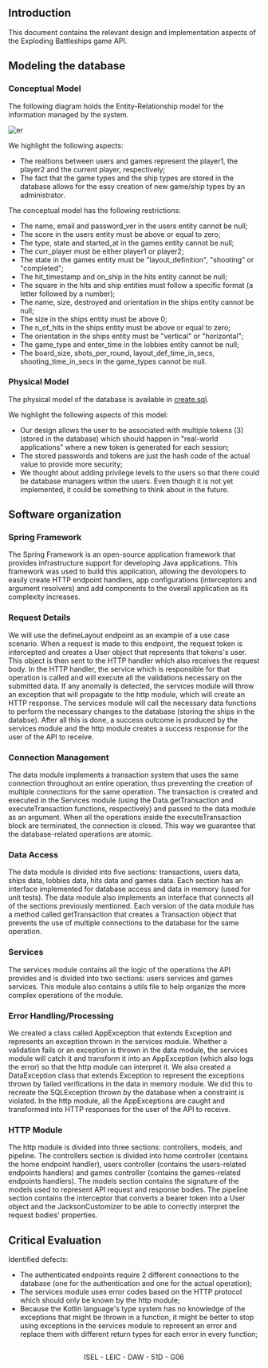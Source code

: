 ## Introduction

This document contains the relevant design and implementation aspects of the Exploding Battleships game API.

## Modeling the database

### Conceptual Model

The following diagram holds the Entity-Relationship model for the information managed by the system.

![er](https://user-images.githubusercontent.com/76069448/210234478-41775281-52be-439a-a15f-24e490543b8a.png)

We highlight the following aspects:

- The realtions between users and games represent the player1, the player2 and the current player, respectively;
- The fact that the game types and the ship types are stored in the database allows for the easy creation of new game/ship types by an administrator. 

The conceptual model has the following restrictions:

- The name, email and password_ver in the users entity cannot be null;
- The score in the users entity must be above or equal to zero;
- The type, state and started_at in the games entity cannot be null;
- The curr_player must be either player1 or player2;
- The state in the games entity must be "layout_definition", "shooting" or "completed";
- The hit_timestamp and on_ship in the hits entity cannot be null;
- The square in the hits and ship entities must follow a specific format (a letter followed by a number);
- The name, size, destroyed and orientation in the ships entity cannot be null;
- The size in the ships entity must be above 0;
- The n_of_hits in the ships entity must be above or equal to zero;
- The orientation in the ships entity must be "vertical" or "horizontal";
- The game_type and enter_time in the lobbies entity cannot be null;
- The board_size, shots_per_round, layout_def_time_in_secs, shooting_time_in_secs in the game_types cannot be null.

### Physical Model

The physical model of the database is available in [create.sql](https://github.com/isel-leic-daw/2022-daw-leic51d-g06/tree/main/code/jvm/sql/create.sql).

We highlight the following aspects of this model:

- Our design allows the user to be associated with multiple tokens (3) (stored in the database) which should happen in "real-world applications" where a new token is generated for each session;
- The stored passwords and tokens are just the hash code of the actual value to provide more security;
- We thought about adding privilege levels to the users so that there could be database managers within the users. Even though it is not yet implemented, it could be something to think about in the future.

## Software organization

### Spring Framework

The Spring Framework is an open-source application framework that provides infrastructure support for developing Java applications.
This framework was used to build this application, allowing the devolopers to easily create HTTP endpoint handlers, app configurations (interceptors and argument resolvers) and add components to the overall application as its complexity increases.

### Request Details

We will use the defineLayout endpoint as an example of a use case scenario. When a request is made to this endpoint, the request token is intercepted and creates a User object that represents that tokens's user. This object is then sent to the HTTP handler which also receives the request body. In the HTTP handler, the service which is responsible for that operation is called and will execute all the validations necessary on the submitted data. If any anomally is detected, the services module will throw an exception that will propagate to the http module, which will create an HTTP response. The services module will call the necessary data functions to perform the necessary changes to the database (storing the ships in the databse). After all this is done, a success outcome is produced by the services module and the http module creates a success response for the user of the API to receive.

### Connection Management

The data module implements a transaction system that uses the same connection throughout an entire operation, thus preventing the creation of multiple connections for the same operation. The transaction is created and executed in the Services module (using the Data.getTransaction and executeTransaction functions, respectively) and passed to the data module as an argument. When all the operations inside the executeTransaction block are terminated, the connection is closed. This way we guarantee that the database-related operations are atomic.

### Data Access

The data module is divided into five sections: transactions, users data, ships data, lobbies data, hits data and games data. Each section has an interface implemented for database access and data in memory (used for unit tests). The data module also implements an interface that connects all of the sections previously mentioned.
Each version of the data module has a method called getTransaction that creates a Transaction object that prevents the use of multiple connections to the database for the same operation.

### Services

The services module contains all the logic of the operations the API provides and is divided into two sections: users services and games services. This module also contains a utils file to help organize the more complex operations of the module.

### Error Handling/Processing

We created a class called AppException that extends Exception and represents an exception thrown in the services module. Whether a validation fails or an exception is thrown in the data module, the services module will catch it and transform it into an AppException (which also logs the error) so that the http module can interpret it. We also created a DataException class that extends Exception to represent the exceptions thrown by failed verifications in the data in memory module. We did this to recreate the SQLException thrown by the database when a constraint is violated. In the http module, all the AppExceptions are caught and transformed into HTTP responses for the user of the API to receive.

### HTTP Module

The http module is divided into three sections: controllers, models, and pipeline.
The controllers section is divided into home controller (contains the home endpoint handler), users controller (contains the users-related endpoints handlers) and games controller (contains the games-related endpoints handlers).
The models section contains the signature of the models used to represent API request and response bodies.
The pipeline section contains the interceptor that converts a bearer token into a User object and the JacksonCustomizer to be able to correctly interpret the request bodies' properties.

## Critical Evaluation

Identified defects:

- The authenticated endpoints require 2 different connections to the database (one for the authentication and one for the actual operation);
- The services module uses error codes based on the HTTP protocol which should only be known by the http module;
- Because the Kotlin language's type system has no knowledge of the exceptions that might be thrown in a function, it might be better to stop using exceptions in the services module to represent an error and replace them with different return types for each error in every function;

##

<p align="center">ISEL - LEIC - DAW - 51D - G06<p>
